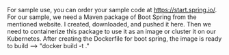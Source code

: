 For sample use, you can order your sample code at https://start.spring.io/.
For our sample, we need a Maven package of Boot Spring from the mentioned website. I created, downloaded, and pushed it here. 
Then we need to containerize this package to use it as an image or cluster it on our Kubernetes.
After creating the Dockerfile for boot spring, the image is ready to build --> "docker build -t <choose a NAME> ."
